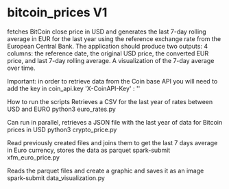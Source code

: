 # bitcoin_prices V1
fetches BitCoin close price in USD and generates the last 7-day rolling average in EUR for the last year using the reference exchange rate from the European Central Bank. The application should produce two outputs:
4 columns: the reference date, the original USD price, the converted EUR price, and last 7-day rolling average.
A visualization of the 7-day average over time.

Important:
in order to retrieve data from the Coin base API you will need to add the key in coin_api.key
'X-CoinAPI-Key' : ''

How to run the scripts
Retrieves a CSV for the last year of rates between USD and EURO
python3 euro_rates.py

Can run in parallel, retrieves a JSON file with the last year of data for Bitcoin prices in USD
python3 crypto_price.py

Read previously created files and joins them to get the last 7 days average in Euro currency, stores the data as parquet
spark-submit xfm_euro_price.py

Reads the parquet files and create a graphic and saves it as an image
spark-submit data_visualization.py
